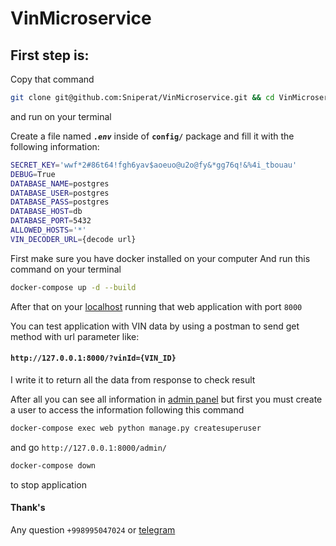 # VinMicroservice

## First step is:

Copy that command
```sh
git clone git@github.com:Sniperat/VinMicroservice.git && cd VinMicroservice/
```
and run on your terminal

Create a file named   <i><b>`.env`</b></i>   inside of <b>`config/`</b> package and fill it with the following information:

```sh
SECRET_KEY='wwf*2#86t64!fgh6yav$aoeuo@u2o@fy&*gg76q!&%4i_tbouau'
DEBUG=True
DATABASE_NAME=postgres
DATABASE_USER=postgres
DATABASE_PASS=postgres
DATABASE_HOST=db
DATABASE_PORT=5432
ALLOWED_HOSTS='*'
VIN_DECODER_URL={decode url}
```

First make sure you have docker installed on your computer
And run this command on your terminal

```sh
docker-compose up -d --build
```

After that on your [localhost](http://127.0.0.1:8000/) running that web application with port `8000` 

You can test application with VIN data by using a postman to send get method with url parameter like:
#### `http://127.0.0.1:8000/?vinId={VIN_ID}`

I write it to return all the data from response to check result

After all you can see all information in [admin panel](http://127.0.0.1:8000/admin/) but first you must create a 
user to access the information following this command

```sh
docker-compose exec web python manage.py createsuperuser
```
and go `http://127.0.0.1:8000/admin/`
```sh
docker-compose down
```
to stop application
#### Thank's
Any question `+998995047024` or [telegram](https://t.me/just_akbarov)
